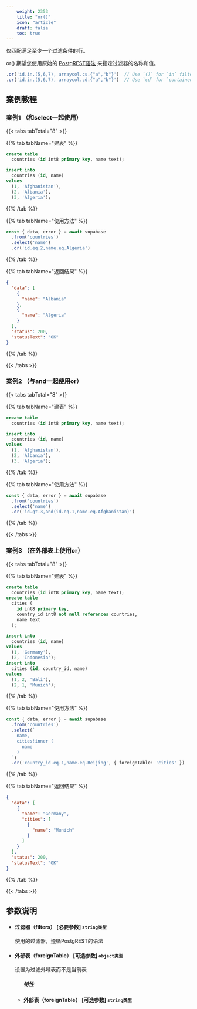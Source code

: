 ```yaml
---
    weight: 2353
    title: "or()"
    icon: "article"
    draft: false
    toc: true
---
```


仅匹配满足至少一个过滤条件的行。

or() 期望您使用原始的 [PostgREST语法](https://postgrest.org/en/stable/api.html#operators) 来指定过滤器的名称和值。



```ts
.or('id.in.(5,6,7), arraycol.cs.{"a","b"}')  // Use `()` for `in` filter, `{}` for array values and `cs` for `contains()`.
.or('id.in.(5,6,7), arraycol.cd.{"a","b"}')  // Use `cd` for `containedBy()`
```

## 案例教程 

### 案例1  （和select一起使用）

{{< tabs tabTotal="8" >}}

  
  
  
  
{{% tab tabName="建表" %}}



```sql
create table
  countries (id int8 primary key, name text);

insert into
  countries (id, name)
values
  (1, 'Afghanistan'),
  (2, 'Albania'),
  (3, 'Algeria');
```



{{% /tab %}}

{{% tab tabName="使用方法" %}}



```ts
const { data, error } = await supabase
  .from('countries')
  .select('name')
  .or('id.eq.2,name.eq.Algeria')
```



{{% /tab %}}

{{% tab tabName="返回结果" %}}



```json
{
  "data": [
    {
      "name": "Albania"
    },
    {
      "name": "Algeria"
    }
  ],
  "status": 200,
  "statusText": "OK"
}
```


{{% /tab %}}

{{< /tabs >}}


### 案例2  （与and一起使用or）

{{< tabs tabTotal="8" >}}

  
  
  
  
{{% tab tabName="建表" %}}



```sql
create table
  countries (id int8 primary key, name text);

insert into
  countries (id, name)
values
  (1, 'Afghanistan'),
  (2, 'Albania'),
  (3, 'Algeria');
```



{{% /tab %}}

{{% tab tabName="使用方法" %}}



```ts
const { data, error } = await supabase
  .from('countries')
  .select('name')
  .or('id.gt.3,and(id.eq.1,name.eq.Afghanistan)')
```



{{% /tab %}}

{{< /tabs >}}


### 案例3  （在外部表上使用or）

{{< tabs tabTotal="8" >}}

  
  
  
  
{{% tab tabName="建表" %}}



```sql
create table
  countries (id int8 primary key, name text);
create table
  cities (
    id int8 primary key,
    country_id int8 not null references countries,
    name text
  );

insert into
  countries (id, name)
values
  (1, 'Germany'),
  (2, 'Indonesia');
insert into
  cities (id, country_id, name)
values
  (1, 2, 'Bali'),
  (2, 1, 'Munich');

```



{{% /tab %}}

{{% tab tabName="使用方法" %}}



```ts
const { data, error } = await supabase
  .from('countries')
  .select(`
    name,
    cities!inner (
      name
    )
  `)
  .or('country_id.eq.1,name.eq.Beijing', { foreignTable: 'cities' })
```



{{% /tab %}}

{{% tab tabName="返回结果" %}}



```json
{
  "data": [
    {
      "name": "Germany",
      "cities": [
        {
          "name": "Munich"
        }
      ]
    }
  ],
  "status": 200,
  "statusText": "OK"
}
```


{{% /tab %}}

{{< /tabs >}}


## 参数说明


<ul className="method-list-group">
  
<li className="method-list-item">
  <h4 className="method-list-item-label">
    <span className="method-list-item-label-name">
      过滤器（filters）
    </span>
    <span className="method-list-item-label-badge required">
      [必要参数]
    </span>
    <span className="method-list-item-validation">
      <code>string类型</code>
    </span>
  </h4>
  <div class="method-list-item-description">

使用的过滤器，遵循PostgREST的语法

  </div>
  
</li>


<li className="method-list-item">
  <h4 className="method-list-item-label">
    <span className="method-list-item-label-name">
      外部表（foreignTable）
    </span>
    <span className="method-list-item-label-badge required">
      [可选参数]
    </span>
    <span className="method-list-item-validation">
      <code>object类型</code>
    </span>
  </h4>
  <div class="method-list-item-description">

设置为过滤外域表而不是当前表

  </div>
  
<ul className="method-list-group">
  <h5 class="method-list-title method-list-title-isChild expanded">特性</h5>

<li className="method-list-item">
  <h4 className="method-list-item-label">
    <span className="method-list-item-label-name">
      外部表（foreignTable）
    </span>
    <span className="method-list-item-label-badge false">
      [可选参数]
    </span>
    <span className="method-list-item-validation">
      <code>string类型</code>
    </span>
  </h4>

  
</li>

</ul>

</li>

</ul>

